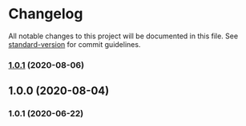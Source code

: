 # Changelog

All notable changes to this project will be documented in this file. See [standard-version](https://github.com/conventional-changelog/standard-version) for commit guidelines.

### [1.0.1](https://github.com/darkjinnee/web-stack/compare/v1.0.0...v1.0.1) (2020-08-06)

## 1.0.0 (2020-08-04)

### 1.0.1 (2020-06-22)
